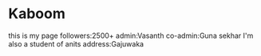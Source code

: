# Kaboom
this is my page
followers:2500+
admin:Vasanth
co-admin:Guna sekhar
I'm also a student of anits
address:Gajuwaka
